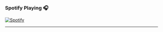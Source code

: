 ### Spotify Playing 🎧

[![Spotify](https://novatorem.bgstatic.vercel.app/api/spotify)](https://open.spotify.com/user/hok8fkxdvrd8rn96bs4unhyk6)

---
